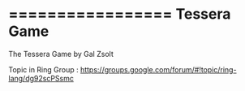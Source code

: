 =================
Tessera Game
=================

The Tessera Game by Gal Zsolt

Topic in Ring Group : https://groups.google.com/forum/#!topic/ring-lang/dg92scPSsmc

